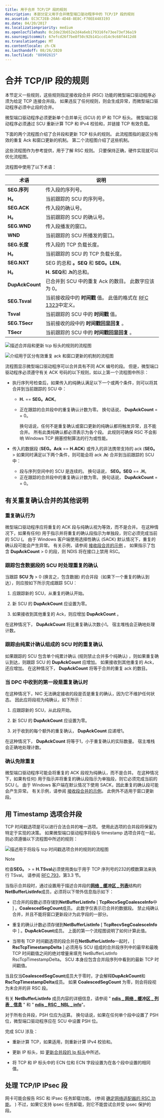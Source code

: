 ```yaml
---
title: 用于合并 TCP/IP 段的规则
description: 本部分定义用于合并微型端口驱动程序中的 TCP/IP 段的规则
ms.assetid: EC3C72EB-20A6-4D48-8E8C-F70EE4483193
ms.date: 04/20/2017
ms.localizationpriority: medium
ms.openlocfilehash: 0c2de23b652e2d4a6eb179316fe73ee73ef36a19
ms.sourcegitcommit: 67efcd26f7be8f50c92b141ccd14c9c68f4412d8
ms.translationtype: MT
ms.contentlocale: zh-CN
ms.lasthandoff: 08/26/2020
ms.locfileid: "88902615"
---
```

# <a name="rules-for-coalescing-tcpip-segments"></a>合并 TCP/IP 段的规则

本节定义一些规则，这些规则指定接收段合并 (RSC) 功能的微型端口驱动程序必须为给定 TCP 连接合并段。 如果违反了任何规则，则会生成异常，而微型端口驱动程序必须中止段的合并。

微型端口驱动程序必须更新单个合并单元 (SCU) 的 IP 和 TCP 标头。 微型端口驱动程序必须通过 SCU 重新计算 TCP 和 IPv4 校验和，并链接 TCP 有效负载。

下面的两个流程图介绍了合并段和更新 TCP 标头的规则。 此流程图指的是区分有效的重复 Ack 和窗口更新的机制。 第二个流程图介绍了这些机制。

这些流程图作为参考提供，用于了解 RSC 规则。 只要保持正确，硬件实现就可以优化流程图。

流程图中使用了以下术语：

|术语|说明|
|----|----|
|**SEG.序列**|传入段的序列号。|
|**H。**|当前跟踪的 SCU 的序列号。|
|**SEG.ACK**|传入段的确认号。|
|**H。**|当前跟踪的 SCU 的确认号。|
|**SEG.WND**|传入段播发的窗口。|
|**WND**|当前跟踪的 SCU 所播发的窗口。|
|**SEG.长度**|传入段的 TCP 负载长度。|
|**H。**|当前跟踪的 SCU 的 TCP 负载长度。|
|**SEG.NXT**|SEG 的总和 **。SEQ** 和 **SEG。LEN**。|
|**H。**|**H. SEQ**和 **.h**的总和。|
|**DupAckCount**|已合并到 SCU 中的重复 Ack 的数目。 此数字应该为 0。|
|**SEG.Tsval**|当前接收段中的 **时间戳** 值。 此值的格式在 [RFC 1323](https://www.ietf.org/rfc/rfc1323.txt)中定义。|
|**Tsval**|当前跟踪的 SCU 中的 **时间戳** 值。|
|**SEG.TSecr**|当前接收的段中的 **时间戳回显回复** 。|
|**TSecr**|当前跟踪的 SCU 中的 **时间戳回显回复** 。|

![描述合并段和更新 tcp 标头的规则的流程图](images/rsc-rules1.png)

![介绍用于区分有效重复 ack 和窗口更新的机制的流程图](images/rsc-rules2.png)

流程图显示微型端口驱动程序可以合并具有不同 ACK 编号的段。 但是，微型端口驱动程序必须遵守有关 ACK 号码的以下规则，如以上第一个流程图中所示：

- 执行序列号检查后，如果传入的纯确认满足以下一个或两个条件，则可以将其合并到当前跟踪的 SCU 中：

  - **H.**  == **SEG。ACK**。
  - 正在跟踪的合并段中的重复确认计数为零。 换句话说， **DupAckCount** = = 0。

    换句话说，任何不是重复确认或窗口更新的纯确认都将触发异常，且不能合并。 所有此类纯确认都必须表示为各个段。 此规则可确保 RSC 不会影响 Windows TCP 拥塞控制算法的行为或性能。

- 传入的数据段 (**SEG。Ack**  ==  **H.ACK**) 或传入的非法携带支持的 ack (**SEG。** &gt; 如果同时满足以下两个条件，则可能会将 ack **.h**) 合并到当前跟踪的 SCU 中：

  - 段与序列空间中的 SCU 是连续的。 换句话说， **SEG。SEQ**  ==  **.H**。
  - 正在跟踪的合并段中的重复确认计数为零。 换句话说， **DupAckCount** = = 0。

## <a name="additional-notes-on-duplicate-ack-coalescing"></a>有关重复确认合并的其他说明

### <a name="duplicate-ack-behavior"></a>重复确认行为

微型端口驱动程序应将重复的 ACK 段与纯确认视为等效，而不是合并。 在这种情况下，如果有任何) 用于指示并将重复的确认段指示为单独段，则它必须完成当前的 SCU (。 由于 Windows 客户端使用选择性确认 (SACK) 默认情况下，重复的确认段可能会产生异常。 有关示例，请参阅 [接收段合并的示例](examples-of-receive-segment-coalescing.md) 。 如果指示了包含 **DupAckCount** &gt; 0 的段，则 NDIS 将在接口上禁用 RSC。

### <a name="handling-duplicate-ack-when-tracking-a-scu-consisting-of-data-segments"></a>跟踪包含数据段的 SCU 时处理重复的确认

当跟踪 **SCU 为** &gt; 0 (换言之，包含数据) 的合并段（如果下一个重复的确认到达），则应按如下所示完成跟踪 SCU：

1. 应跟踪新的 SCU，从重复的确认开始。

2. 新 SCU 的 **DupAckCount** 应设置为零。

3. 如果接收到其他重复的 Ack，则应增加 **DupAckCount** 。

在这种情况下， **DupAckCount** 将比重复确认次数小1。 宿主堆栈会正确地处理计数。

### <a name="handling-duplicate-ack-when-tracking-a-scu-consisting-of-a-pure-cumulative-ack"></a>跟踪由纯累计确认组成的 SCU 时的重复确认

如果跟踪的 SCU 包含单个纯累计确认 (规则禁止合并多个纯确认) ，则如果重复确认到达，则跟踪 SCU 的 **DupAckCount** 应增加。 如果接收到其他重复的 Ack，还应增加。 在这种情况下， **DupAckCount** 将等于合并的重复 ack 的数目。

### <a name="when-the-first-segment-that-is-received-in-a-dpc-is-a-duplicate-ack"></a>当 DPC 中收到的第一段是重复确认时

在这种情况下，NIC 无法确定接收的段是否是重复的确认，因为它不维护任何状态。 因此应将段视为纯确认，如下所示：

1. 应跟踪新的 SCU，从此段开始。

2. 新 SCU 的 **DupAckCount** 应设置为零。

3. 对于收到的每个额外的重复确认， **DupAckCount** 应递增1。

在这种情况下， **DupAckCount** 将等于1，小于重复确认的实际数量。 宿主堆栈会正确地处理计数。

### <a name="duplicate-ack-exemption"></a>确认免除重复

微型端口驱动程序可能会将重复的 ACK 段视为纯确认，而不是合并。 在这种情况下，如果有任何) 用于指示并将重复的确认段指示为单独段，则它必须完成当前的 SCU (。 由于 Windows 客户端在默认情况下使用 SACK，因此重复的确认段可能会产生异常。 有关示例，请参阅 [接收段合并的示例](examples-of-receive-segment-coalescing.md)。 此例外不适用于窗口更新段。

## <a name="coalescing-segments-with-the-timestamp-option"></a>用 Timestamp 选项合并段

TCP 时间戳选项是可以进行合法合并的唯一选项。 使用此选项的合并段将保留为特定于实现的决策。 如果微型端口驱动程序将段与 timestamp 选项合并在一起，则必须遵循以下流程图中所述的规则：

![描述用于将段与 tcp 时间戳选项合并的规则的流程图](images/rsc-rules3.png)

>[!NOTE]
>检查**SEG。** &gt; =  **H.TSval**必须使用类似于用于 TCP 序列号的232的模数算法来执行 TSval。 请参阅 [RFC 793](https://www.ietf.org/rfc/rfc793.txt)，第3.3 节。

当指示合并段时，通过设置用于描述合并段的[**网络 \_ 缓冲区 \_ 列表**](https://docs.microsoft.com/windows-hardware/drivers/ddi/ndis/ns-ndis-_net_buffer_list)结构的**NetBufferListInfo**成员，必须将以下带外信息指示如下：

- 已合并的段数必须存储到**NetBufferListInfo** \[ **TcpRecvSegCoalesceInfo**中 \] 。**CoalescedSegCount**成员。 此数字仅表示已合并的数据段。 禁止纯确认合并，并且不能将窗口更新段计为此字段的一部分。

- 重复的确认计数必须存储到**NetBufferListInfo** \[ **TcpRecvSegCoalesceInfo**中 \] 。**DupAckCount**成员。 上面的第一个流程图说明了如何计算此值。

- 当带有 TCP 时间戳选项的段合并在**NetBufferListInfo**一起时， \[ **RscTcpTimestampDelta** \] 必须用与 SCU 组成的合并段序列中的最早和最晚 TCP 时间戳值之间的绝对增量来填充 NetBufferListInfo RscTcpTimestampDelta。 SCU 本身应包含合并段序列中看到的最新 TCP 时间戳值。

当且仅当**CoalescedSegCount**成员大于零时，才会解释**DupAckCount**和**RscTcpTimestampDelta**成员。 如果 **CoalescedSegCount** 为零，则会将段视为未合并的非 RSC 段。

有关 **NetBufferListInfo** 成员内容的详细信息，请参阅 " [**ndis \_ 网络 \_ 缓冲区 \_ 列表 \_ 信息**](https://docs.microsoft.com/windows-hardware/drivers/ddi/ndis/ne-ndis-_ndis_net_buffer_list_info) " 和 " [**ndis \_ RSC \_ NBL \_ info**](https://docs.microsoft.com/windows-hardware/drivers/ddi/ndis/ns-ndis-_ndis_rsc_nbl_info)"。

对于所有合并段，PSH 位应为运算。 换句话说，如果在任何单个段中设置了 PSH 位，微型端口驱动程序应在 SCU 中设置 PSH 位。

完成 SCU 涉及：

- 重新计算 TCP，如果适用，则重新计算 IPv4 校验和。

- 更新 IP 标头，如 [更新合并段的 Ip 标头](updating-the-ip-headers-for-coalesced-segments.md)中所述。

- 将 TCP 和 IP 标头中的 ECN 位和 ECN 字段设置为在各个段中设置的相同值。

## <a name="handling-tcpip-ipsec-segments"></a>处理 TCP/IP IPsec 段

网卡可能会报告 RSC 和 IPsec 任务卸载功能。  (参阅 [确定网络适配器的 RSC 功能](determining-the-rsc-capabilities-of-a-network-adapter.md)。 ) 不过，如果它支持 ipsec 任务卸载，则它不能尝试合并受 ipsec 保护的段。

